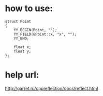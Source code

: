 
# how to use:

	struct Point
	{
		YY_BEGIN(Point, "");
		YY_FIELD(&Point::x, "x", "");
		YY_END;

		float x;
		float y;
	};


# help url:
http://garret.ru/cppreflection/docs/reflect.html